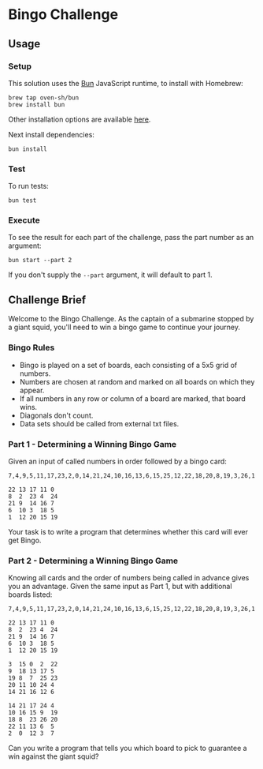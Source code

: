 # Bingo Challenge

## Usage

### Setup

This solution uses the [Bun](https://github.com/oven-sh/bun) JavaScript runtime, to install with Homebrew:

```shell
brew tap oven-sh/bun
brew install bun
```

Other installation options are available [here](https://bun.sh/docs/installation).

Next install dependencies:

```shell
bun install
```

### Test

To run tests:

```shell
bun test
```

### Execute

To see the result for each part of the challenge, pass the part number as an argument:

```shell
bun start --part 2
```

If you don't supply the `--part` argument, it will default to part 1.

## Challenge Brief

Welcome to the Bingo Challenge. As the captain of a submarine stopped by a giant squid, you'll need to win a bingo game
to continue your journey.

### Bingo Rules

- Bingo is played on a set of boards, each consisting of a 5x5 grid of numbers.
- Numbers are chosen at random and marked on all boards on which they appear.
- If all numbers in any row or column of a board are marked, that board wins.
- Diagonals don't count.
- Data sets should be called from external txt files.

### Part 1 - Determining a Winning Bingo Game

Given an input of called numbers in order followed by a bingo card:

```text
7,4,9,5,11,17,23,2,0,14,21,24,10,16,13,6,15,25,12,22,18,20,8,19,3,26,1

22 13 17 11 0
8  2  23 4  24
21 9  14 16 7
6  10 3  18 5
1  12 20 15 19
```

Your task is to write a program that determines whether this card will ever get Bingo.

### Part 2 - Determining a Winning Bingo Game

Knowing all cards and the order of numbers being called in advance gives you an advantage. Given the same input as Part
1, but with additional boards listed:

```text
7,4,9,5,11,17,23,2,0,14,21,24,10,16,13,6,15,25,12,22,18,20,8,19,3,26,1

22 13 17 11 0
8  2  23 4  24
21 9  14 16 7
6  10 3  18 5
1  12 20 15 19

3  15 0  2  22
9  18 13 17 5
19 8  7  25 23
20 11 10 24 4
14 21 16 12 6

14 21 17 24 4
10 16 15 9  19
18 8  23 26 20
22 11 13 6  5
2  0  12 3  7
```

Can you write a program that tells you which board to pick to guarantee a win against the giant squid?